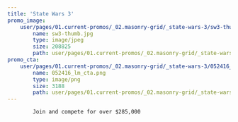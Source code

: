 ```yaml
---
title: 'State Wars 3'
promo_image:
    user/pages/01.current-promos/_02.masonry-grid/_state-wars-3/sw3-thumb.jpg:
        name: sw3-thumb.jpg
        type: image/jpeg
        size: 208825
        path: user/pages/01.current-promos/_02.masonry-grid/_state-wars-3/sw3-thumb.jpg
promo_cta:
    user/pages/01.current-promos/_02.masonry-grid/_state-wars-3/052416_lm_cta.png:
        name: 052416_lm_cta.png
        type: image/png
        size: 3188
        path: user/pages/01.current-promos/_02.masonry-grid/_state-wars-3/052416_lm_cta.png
---
```


			Join and compete for over $285,000

			